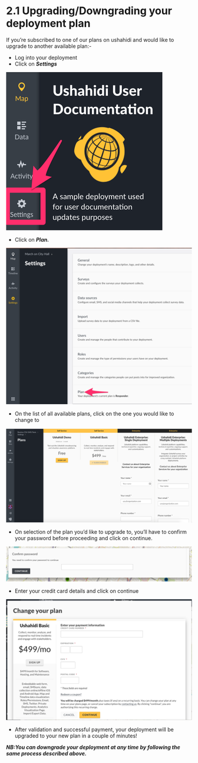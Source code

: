 # 2.1 Upgrading/Downgrading your deployment plan

If you’re subscribed to one of our plans on ushahidi and would like to upgrade to another available plan:-

* Log into your deployment
* Click on _**Settings**_

![](../.gitbook/assets/click_on_settings.png)

* Click on _**Plan.**_

![List of settings in a Ushahidi deployment. ](../.gitbook/assets/click_on_plan.png)

* On the list of all available plans, click on the one you would like to change to

![Plans page in a Ushahidi deployment listing &quot;Demo&quot;, &quot;Basic&quot; and enterprise plans](../.gitbook/assets/screen-shot-2019-09-05-at-00.10.34.png)

* On selection of the plan you’d like to upgrade to, you’ll have to confirm your password before proceeding and click on continue.

![Confirm password input prompt.](../.gitbook/assets/confirm_password.png)

* Enter your credit card details and click on continue

![Plan change modal. Displays form to enter credit card information.](../.gitbook/assets/screen-shot-2019-09-05-at-00.13.09.png)

* After validation and successful payment, your deployment will be upgraded to your new plan in a couple of minutes!

_**NB:You can downgrade your deployment at any time by following the same process described above.**_

